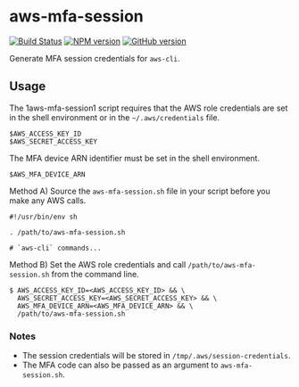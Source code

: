 # aws-mfa-session

[![Build Status](https://travis-ci.org/CoursePark/aws-mfa-session.svg?branch=master)](https://travis-ci.org/CoursePark/aws-mfa-session)
[![NPM version](https://badge.fury.io/js/aws-mfa-session.svg)](http://badge.fury.io/js/aws-mfa-session)
[![GitHub version](https://badge.fury.io/gh/CoursePark%2Faws-mfa-session.svg)](https://badge.fury.io/gh/CoursePark%2Faws-mfa-session)

Generate MFA session credentials for `aws-cli`.

## Usage

The 1aws-mfa-session1 script requires that the AWS role credentials are set in the shell environment or in the `~/.aws/credentials` file.

    $AWS_ACCESS_KEY_ID
    $AWS_SECRET_ACCESS_KEY

The MFA device ARN identifier must be set in the shell environment.

    $AWS_MFA_DEVICE_ARN

Method A) Source the `aws-mfa-session.sh` file in your script before you make any AWS calls.

    #!/usr/bin/env sh

    . /path/to/aws-mfa-session.sh

    # `aws-cli` commands...

Method B) Set the AWS role credentials and call `/path/to/aws-mfa-session.sh` from the command line.

    $ AWS_ACCESS_KEY_ID=<AWS_ACCESS_KEY_ID> && \
      AWS_SECRET_ACCESS_KEY=<AWS_SECRET_ACCESS_KEY> && \
      AWS_MFA_DEVICE_ARN=<AWS_MFA_DEVICE_ARN> && \
      /path/to/aws-mfa-session.sh

### Notes

- The session credentials will be stored in `/tmp/.aws/session-credentials`.
- The MFA code can also be passed as an argument to `aws-mfa-session.sh`.
